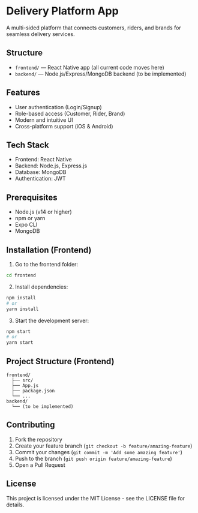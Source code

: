 # Delivery Platform App

A multi-sided platform that connects customers, riders, and brands for seamless delivery services.

## Structure

- `frontend/` — React Native app (all current code moves here)
- `backend/` — Node.js/Express/MongoDB backend (to be implemented)

## Features

- User authentication (Login/Signup)
- Role-based access (Customer, Rider, Brand)
- Modern and intuitive UI
- Cross-platform support (iOS & Android)

## Tech Stack

- Frontend: React Native
- Backend: Node.js, Express.js
- Database: MongoDB
- Authentication: JWT

## Prerequisites

- Node.js (v14 or higher)
- npm or yarn
- Expo CLI
- MongoDB

## Installation (Frontend)

1. Go to the frontend folder:
```bash
cd frontend
```
2. Install dependencies:
```bash
npm install
# or
yarn install
```
3. Start the development server:
```bash
npm start
# or
yarn start
```

## Project Structure (Frontend)

```
frontend/
  ├── src/
  ├── App.js
  ├── package.json
  └── ...
backend/
  └── (to be implemented)
```

## Contributing

1. Fork the repository
2. Create your feature branch (`git checkout -b feature/amazing-feature`)
3. Commit your changes (`git commit -m 'Add some amazing feature'`)
4. Push to the branch (`git push origin feature/amazing-feature`)
5. Open a Pull Request

## License

This project is licensed under the MIT License - see the LICENSE file for details. 